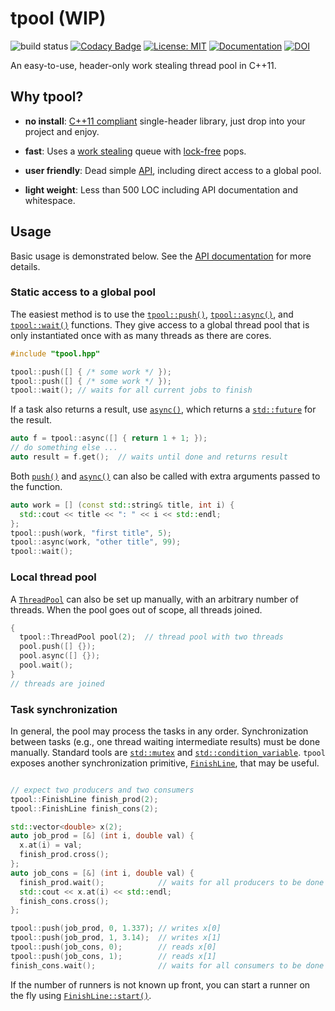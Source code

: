 # tpool (WIP)

![build status](https://github.com/tnagler/tpool/actions/workflows/main.yml/badge.svg?branch=main)
[![Codacy Badge](https://app.codacy.com/project/badge/Grade/ed2deb06d4454ab3b488536426ec3066)](https://www.codacy.com/gh/tnagler/tpool/dashboard?utm_source=github.com&amp;utm_medium=referral&amp;utm_content=tnagler/tpool&amp;utm_campaign=Badge_Grade)
[![License: MIT](https://img.shields.io/badge/License-MIT-yellow.svg)](https://opensource.org/licenses/MIT)
[![Documentation](https://img.shields.io/website/http/tnagler.github.io/tpool.svg)](https://vinecopulib.github.io/pyvinecopulib/)
[![DOI](https://zenodo.org/badge/427536398.svg)](https://zenodo.org/badge/latestdoi/427536398)


An easy-to-use, header-only work stealing thread pool in C++11.

## Why tpool?

* **no install**: [C++11 compliant](https://en.cppreference.com/w/cpp/compiler_support) single-header library, just drop into your project and enjoy.

* **fast**: Uses a [work stealing](https://en.wikipedia.org/wiki/Work_stealing)  queue with [lock-free](https://en.wikipedia.org/wiki/Non-blocking_algorithm#Lock-freedom) pops.

* **user friendly**: Dead simple [API](https://tnagler.github.io/tpool/), including direct access to a global pool.

* **light weight**: Less than 500 LOC including API documentation and whitespace.

## Usage

Basic usage is demonstrated below. See the [API documentation](https://tnagler.github.io/tpool/) for more details.

### Static access to a global pool

The easiest method is to use the [`tpool::push()`](https://tnagler.github.io/tpool/namespacetpool.html#affc41895dab281715c271aca3649e830), 
[`tpool::async()`](https://tnagler.github.io/tpool/namespacetpool.html#a10575809d24ead3716e312585f90a94a), 
and [`tpool::wait()`](https://tnagler.github.io/tpool/namespacetpool.html#a086671a25cc4f207112bc82a00688301) functions. They give access to a global thread pool that is only instantiated once with as many threads as there are cores.

```cpp
#include "tpool.hpp"

tpool::push([] { /* some work */ });
tpool::push([] { /* some work */ });
tpool::wait(); // waits for all current jobs to finish
```

If a task also returns a result, use [`async()`](https://tnagler.github.io/tpool/namespacetpool.html#a10575809d24ead3716e312585f90a94a), which returns a [`std::future`](https://en.cppreference.com/w/cpp/thread/future) for the result.

```cpp
auto f = tpool::async([] { return 1 + 1; });
// do something else ...
auto result = f.get();  // waits until done and returns result
```

Both [`push()`](https://tnagler.github.io/tpool/namespacetpool.html#affc41895dab281715c271aca3649e830) and [`async()`](https://tnagler.github.io/tpool/namespacetpool.html#a10575809d24ead3716e312585f90a94a) can also be called with extra arguments passed to the function.

```cpp
auto work = [] (const std::string& title, int i) { 
  std::cout << title << ": " << i << std::endl; 
};
tpool::push(work, "first title", 5);
tpool::async(work, "other title", 99);
tpool::wait();
```

### Local thread pool

A [`ThreadPool`](https://tnagler.github.io/tpool/classtpool_1_1ThreadPool.html) can also be set up manually, with an arbitrary number of threads. When the pool goes out of scope, all threads joined.

```cpp
{
  tpool::ThreadPool pool(2);  // thread pool with two threads
  pool.push([] {});
  pool.async([] {});
  pool.wait();
}
// threads are joined
```

### Task synchronization

In general, the pool may process the tasks in any order. Synchronization between tasks (e.g., one thread waiting intermediate results) must be done manually. Standard tools are [`std::mutex`](https://en.cppreference.com/w/cpp/thread/mutex) and [`std::condition_variable`](https://en.cppreference.com/w/cpp/thread/condition_variable). `tpool` exposes another synchronization primitive, [`FinishLine`](https://tnagler.github.io/tpool/classtpool_1_1FinishLine.html), that may be useful.

```cpp

// expect two producers and two consumers
tpool::FinishLine finish_prod(2);  
tpool::FinishLine finish_cons(2);

std::vector<double> x(2);
auto job_prod = [&] (int i, double val) { 
  x.at(i) = val; 
  finish_prod.cross(); 
};
auto job_cons = [&] (int i, double val) { 
  finish_prod.wait();            // waits for all producers to be done
  std::cout << x.at(i) << std::endl; 
  finish_cons.cross();
};

tpool::push(job_prod, 0, 1.337); // writes x[0]
tpool::push(job_prod, 1, 3.14);  // writes x[1]
tpool::push(job_cons, 0);        // reads x[0]
tpool::push(job_cons, 1);        // reads x[1]
finish_cons.wait();              // waits for all consumers to be done
```

If the number of runners is not known up front, you can start a runner on the fly using [`FinishLine::start()`](https://tnagler.github.io/tpool/classtpool_1_1FinishLine.html).
